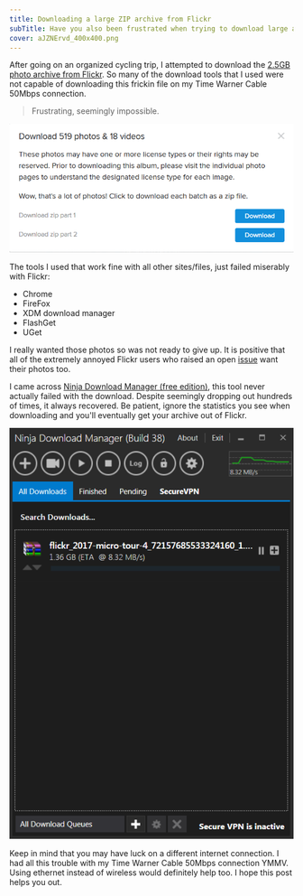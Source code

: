 ```yaml
---
title: Downloading a large ZIP archive from Flickr
subTitle: Have you also been frustrated when trying to download large archives on Flickr? Unless you have an amazing connection, it seems you'll be lucky to reach 23% downloaded before it fails! There is no doubt there is something seriously wrong with their web server. Luckily you can still get your files out, with the help of a really good modern download manager.
cover: aJZNErvd_400x400.png
---
```


After going on an organized cycling trip, I attempted to download the [2.5GB photo archive from Flickr](https://www.flickr.com/photos/99699280@N07/sets/72157685533324160). So many of the download tools that I used were not capable of downloading this frickin file on my Time Warner Cable 50Mbps connection.

>Frustrating, seemingly impossible.

![](./flickr-download-archive-screenshot.png)

The tools I used that work fine with all other sites/files, just failed miserably with Flickr:

* Chrome
* FireFox
* XDM download manager
* FlashGet
* UGet

I really wanted those photos so was not ready to give up. It is positive that all of the extremely annoyed Flickr users who raised an open [issue](https://www.flickr.com/help/forum/en-us/72157674951404393/) want their photos too.

I came across [Ninja Download Manager (free edition)](https://ninjadownloadmanager.com/download-free), this tool never actually failed with the download. Despite seemingly dropping out hundreds of times, it always recovered. Be patient, ignore the statistics you see when downloading and you'll eventually get your archive out of Flickr.

![Screenshot of Ninja Download Manager](./flickr-download-ninja-download-manager.png)

Keep in mind that you may have luck on a different internet connection. I had all this trouble with my Time Warner Cable 50Mbps connection YMMV. Using ethernet instead of wireless would definitely help too. I hope this post helps you out.
